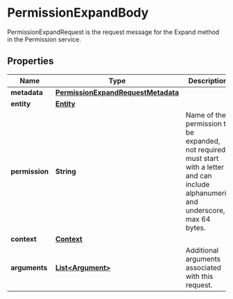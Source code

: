 

# PermissionExpandBody

PermissionExpandRequest is the request message for the Expand method in the Permission service.

## Properties

| Name | Type | Description | Notes |
|------------ | ------------- | ------------- | -------------|
|**metadata** | [**PermissionExpandRequestMetadata**](PermissionExpandRequestMetadata.md) |  |  [optional] |
|**entity** | [**Entity**](Entity.md) |  |  [optional] |
|**permission** | **String** | Name of the permission to be expanded, not required, must start with a letter and can include alphanumeric and underscore, max 64 bytes. |  [optional] |
|**context** | [**Context**](Context.md) |  |  [optional] |
|**arguments** | [**List&lt;Argument&gt;**](Argument.md) | Additional arguments associated with this request. |  [optional] |



